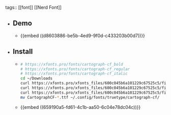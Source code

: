 tags:: [[font]] [[Nerd Font]]

- ## Demo
	- {{embed ((d8603886-be5b-4ed9-9f0d-c433203b00d7))}}
- ## Install
	- ```bash
	  # https://xfonts.pro/fonts/cartograph-cf_bold
	  # https://xfonts.pro/fonts/cartograph-cf_regular
	  # https://xfonts.pro/fonts/cartograph-cf_italic
	  cd ~/Downloads
	  curl https://xfonts.pro/xfonts_files/600c045b6a101229c67525c5/files/CartographCF-Bold.ttf --output "CartographCF-Bold.ttf"
	  curl https://xfonts.pro/xfonts_files/600c045b6a101229c67525c5/files/CartographCF-Regular.ttf --output "CartographCF-Regular.ttf"
	  curl https://xfonts.pro/xfonts_files/600c045b6a101229c67525c5/files/CartographCF-RegularItalic.ttf --output "CartographCF-RegularItalic.ttf"
	  mv CartographCF-*.ttf ~/.config/fonts/truetype/cartograph-cf/
	  ```
	- {{embed ((659190a5-fd61-4c1b-aa50-6c04e78dc04c))}}